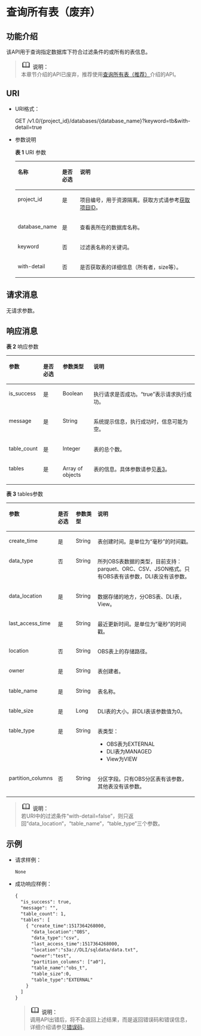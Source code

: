 # 查询所有表（废弃）<a name="dli_02_0032"></a>

## 功能介绍<a name="s7f2609ef76ce4357a84b159e44d00781"></a>

该API用于查询指定数据库下符合过滤条件的或所有的表信息。

>![](public_sys-resources/icon-note.gif) **说明：**   
>本章节介绍的API已废弃，推荐使用[查询所有表（推荐）](查询所有表（推荐）.md)介绍的API。  

## URI<a name="se10f64ce4de2477d9996287115b600b1"></a>

-   URI格式：

    GET /v1.0/\{project\_id\}/databases/\{database\_name\}?keyword=tb&with-detail=true

-   参数说明

    **表 1**  URI 参数

    <a name="zh-cn_topic_0069077902_table9389911"></a>
    <table><thead align="left"><tr id="zh-cn_topic_0069077902_row54504408"><th class="cellrowborder" valign="top" width="18.18%" id="mcps1.2.4.1.1"><p id="a8458749b29894d3fb004a6140c9eed06"><a name="a8458749b29894d3fb004a6140c9eed06"></a><a name="a8458749b29894d3fb004a6140c9eed06"></a>名称</p>
    </th>
    <th class="cellrowborder" valign="top" width="10.4%" id="mcps1.2.4.1.2"><p id="ab6639d8fdb38425c8734ebe8fd002745"><a name="ab6639d8fdb38425c8734ebe8fd002745"></a><a name="ab6639d8fdb38425c8734ebe8fd002745"></a>是否必选</p>
    </th>
    <th class="cellrowborder" valign="top" width="71.41999999999999%" id="mcps1.2.4.1.3"><p id="zh-cn_topic_0069077902_p172651633147"><a name="zh-cn_topic_0069077902_p172651633147"></a><a name="zh-cn_topic_0069077902_p172651633147"></a>说明</p>
    </th>
    </tr>
    </thead>
    <tbody><tr id="row137651841194120"><td class="cellrowborder" valign="top" width="18.18%" headers="mcps1.2.4.1.1 "><p id="zh-cn_topic_0069077803_p43412436"><a name="zh-cn_topic_0069077803_p43412436"></a><a name="zh-cn_topic_0069077803_p43412436"></a>project_id</p>
    </td>
    <td class="cellrowborder" valign="top" width="10.4%" headers="mcps1.2.4.1.2 "><p id="zh-cn_topic_0069077803_p26746391"><a name="zh-cn_topic_0069077803_p26746391"></a><a name="zh-cn_topic_0069077803_p26746391"></a>是</p>
    </td>
    <td class="cellrowborder" valign="top" width="71.41999999999999%" headers="mcps1.2.4.1.3 "><p id="p1310472724012"><a name="p1310472724012"></a><a name="p1310472724012"></a>项目编号，用于资源隔离。获取方式请参考<a href="获取项目ID.md">获取项目ID</a>。</p>
    </td>
    </tr>
    <tr id="zh-cn_topic_0069077902_row48387156"><td class="cellrowborder" valign="top" width="18.18%" headers="mcps1.2.4.1.1 "><p id="zh-cn_topic_0069077902_p27045553"><a name="zh-cn_topic_0069077902_p27045553"></a><a name="zh-cn_topic_0069077902_p27045553"></a>database_name</p>
    </td>
    <td class="cellrowborder" valign="top" width="10.4%" headers="mcps1.2.4.1.2 "><p id="zh-cn_topic_0069077902_p43206166"><a name="zh-cn_topic_0069077902_p43206166"></a><a name="zh-cn_topic_0069077902_p43206166"></a>是</p>
    </td>
    <td class="cellrowborder" valign="top" width="71.41999999999999%" headers="mcps1.2.4.1.3 "><p id="p3742145010314"><a name="p3742145010314"></a><a name="p3742145010314"></a>查看表所在的数据库名称。</p>
    </td>
    </tr>
    <tr id="zh-cn_topic_0069077902_row23238289"><td class="cellrowborder" valign="top" width="18.18%" headers="mcps1.2.4.1.1 "><p id="zh-cn_topic_0069077902_p3253234"><a name="zh-cn_topic_0069077902_p3253234"></a><a name="zh-cn_topic_0069077902_p3253234"></a>keyword</p>
    </td>
    <td class="cellrowborder" valign="top" width="10.4%" headers="mcps1.2.4.1.2 "><p id="zh-cn_topic_0069077902_p62185433"><a name="zh-cn_topic_0069077902_p62185433"></a><a name="zh-cn_topic_0069077902_p62185433"></a>否</p>
    </td>
    <td class="cellrowborder" valign="top" width="71.41999999999999%" headers="mcps1.2.4.1.3 "><p id="zh-cn_topic_0069077902_p3855275"><a name="zh-cn_topic_0069077902_p3855275"></a><a name="zh-cn_topic_0069077902_p3855275"></a>过滤表名称的关键词。</p>
    </td>
    </tr>
    <tr id="row01813192811"><td class="cellrowborder" valign="top" width="18.18%" headers="mcps1.2.4.1.1 "><p id="p10192031182812"><a name="p10192031182812"></a><a name="p10192031182812"></a>with-detail</p>
    </td>
    <td class="cellrowborder" valign="top" width="10.4%" headers="mcps1.2.4.1.2 "><p id="p131993119287"><a name="p131993119287"></a><a name="p131993119287"></a>否</p>
    </td>
    <td class="cellrowborder" valign="top" width="71.41999999999999%" headers="mcps1.2.4.1.3 "><p id="p11207314286"><a name="p11207314286"></a><a name="p11207314286"></a>是否获取表的详细信息（所有者，size等）。</p>
    </td>
    </tr>
    </tbody>
    </table>


## 请求消息<a name="s8cae0d99468d48bf87e3d8d1c203d620"></a>

无请求参数。

## 响应消息<a name="s7cabf81dadd44774acfb66ac5fa1380b"></a>

**表 2**  响应参数

<a name="zh-cn_topic_0069077902_table35569146"></a>
<table><thead align="left"><tr id="zh-cn_topic_0069077902_row23983098"><th class="cellrowborder" valign="top" width="18.207920792079207%" id="mcps1.2.5.1.1"><p id="a0184bd526dfb42038b3db4f12de3d6d8"><a name="a0184bd526dfb42038b3db4f12de3d6d8"></a><a name="a0184bd526dfb42038b3db4f12de3d6d8"></a>参数</p>
</th>
<th class="cellrowborder" valign="top" width="10.376237623762377%" id="mcps1.2.5.1.2"><p id="a27a9819d4d8141ad98b8893312a3b03f"><a name="a27a9819d4d8141ad98b8893312a3b03f"></a><a name="a27a9819d4d8141ad98b8893312a3b03f"></a>是否必选</p>
</th>
<th class="cellrowborder" valign="top" width="16.366336633663366%" id="mcps1.2.5.1.3"><p id="a77f706449efc4f24b778ed2b7b860c69"><a name="a77f706449efc4f24b778ed2b7b860c69"></a><a name="a77f706449efc4f24b778ed2b7b860c69"></a>参数类型</p>
</th>
<th class="cellrowborder" valign="top" width="55.049504950495056%" id="mcps1.2.5.1.4"><p id="a4f8cac6b5814498ab46cae6c1db07e8d"><a name="a4f8cac6b5814498ab46cae6c1db07e8d"></a><a name="a4f8cac6b5814498ab46cae6c1db07e8d"></a>说明</p>
</th>
</tr>
</thead>
<tbody><tr id="zh-cn_topic_0069077902_row6962642"><td class="cellrowborder" valign="top" width="18.207920792079207%" headers="mcps1.2.5.1.1 "><p id="zh-cn_topic_0069077902_p27103168"><a name="zh-cn_topic_0069077902_p27103168"></a><a name="zh-cn_topic_0069077902_p27103168"></a>is_success</p>
</td>
<td class="cellrowborder" valign="top" width="10.376237623762377%" headers="mcps1.2.5.1.2 "><p id="zh-cn_topic_0069077902_p47873010"><a name="zh-cn_topic_0069077902_p47873010"></a><a name="zh-cn_topic_0069077902_p47873010"></a>是</p>
</td>
<td class="cellrowborder" valign="top" width="16.366336633663366%" headers="mcps1.2.5.1.3 "><p id="zh-cn_topic_0069077902_p52508625"><a name="zh-cn_topic_0069077902_p52508625"></a><a name="zh-cn_topic_0069077902_p52508625"></a>Boolean</p>
</td>
<td class="cellrowborder" valign="top" width="55.049504950495056%" headers="mcps1.2.5.1.4 "><p id="p3346192311417"><a name="p3346192311417"></a><a name="p3346192311417"></a>执行请求是否成功。<span class="parmvalue" id="parmvalue1441093716956"><a name="parmvalue1441093716956"></a><a name="parmvalue1441093716956"></a>“true”</span>表示请求执行成功。</p>
</td>
</tr>
<tr id="zh-cn_topic_0069077902_row26735465"><td class="cellrowborder" valign="top" width="18.207920792079207%" headers="mcps1.2.5.1.1 "><p id="zh-cn_topic_0069077902_p18089046"><a name="zh-cn_topic_0069077902_p18089046"></a><a name="zh-cn_topic_0069077902_p18089046"></a>message</p>
</td>
<td class="cellrowborder" valign="top" width="10.376237623762377%" headers="mcps1.2.5.1.2 "><p id="zh-cn_topic_0069077902_p55926603"><a name="zh-cn_topic_0069077902_p55926603"></a><a name="zh-cn_topic_0069077902_p55926603"></a>是</p>
</td>
<td class="cellrowborder" valign="top" width="16.366336633663366%" headers="mcps1.2.5.1.3 "><p id="zh-cn_topic_0069077902_p33761009"><a name="zh-cn_topic_0069077902_p33761009"></a><a name="zh-cn_topic_0069077902_p33761009"></a>String</p>
</td>
<td class="cellrowborder" valign="top" width="55.049504950495056%" headers="mcps1.2.5.1.4 "><p id="p4346723111420"><a name="p4346723111420"></a><a name="p4346723111420"></a>系统提示信息，执行成功时，信息可能为空。</p>
</td>
</tr>
<tr id="zh-cn_topic_0069077902_row49931759"><td class="cellrowborder" valign="top" width="18.207920792079207%" headers="mcps1.2.5.1.1 "><p id="zh-cn_topic_0069077902_p17940710"><a name="zh-cn_topic_0069077902_p17940710"></a><a name="zh-cn_topic_0069077902_p17940710"></a>table_count</p>
</td>
<td class="cellrowborder" valign="top" width="10.376237623762377%" headers="mcps1.2.5.1.2 "><p id="zh-cn_topic_0069077902_p43911368"><a name="zh-cn_topic_0069077902_p43911368"></a><a name="zh-cn_topic_0069077902_p43911368"></a>是</p>
</td>
<td class="cellrowborder" valign="top" width="16.366336633663366%" headers="mcps1.2.5.1.3 "><p id="zh-cn_topic_0069077902_p51071"><a name="zh-cn_topic_0069077902_p51071"></a><a name="zh-cn_topic_0069077902_p51071"></a>Integer</p>
</td>
<td class="cellrowborder" valign="top" width="55.049504950495056%" headers="mcps1.2.5.1.4 "><p id="zh-cn_topic_0069077902_p4136819"><a name="zh-cn_topic_0069077902_p4136819"></a><a name="zh-cn_topic_0069077902_p4136819"></a>表的总个数。</p>
</td>
</tr>
<tr id="row6296920173020"><td class="cellrowborder" valign="top" width="18.207920792079207%" headers="mcps1.2.5.1.1 "><p id="p18734104515511"><a name="p18734104515511"></a><a name="p18734104515511"></a>tables</p>
</td>
<td class="cellrowborder" valign="top" width="10.376237623762377%" headers="mcps1.2.5.1.2 "><p id="p27342458557"><a name="p27342458557"></a><a name="p27342458557"></a>是</p>
</td>
<td class="cellrowborder" valign="top" width="16.366336633663366%" headers="mcps1.2.5.1.3 "><p id="p107341145105520"><a name="p107341145105520"></a><a name="p107341145105520"></a>Array of objects</p>
</td>
<td class="cellrowborder" valign="top" width="55.049504950495056%" headers="mcps1.2.5.1.4 "><p id="p1873415451558"><a name="p1873415451558"></a><a name="p1873415451558"></a>表的信息。具体参数请参见<a href="#table3875750135410">表3</a>。</p>
</td>
</tr>
</tbody>
</table>

**表 3**  tables参数

<a name="table3875750135410"></a>
<table><thead align="left"><tr id="row887619502549"><th class="cellrowborder" valign="top" width="18.207920792079207%" id="mcps1.2.5.1.1"><p id="p1876205015546"><a name="p1876205015546"></a><a name="p1876205015546"></a>参数</p>
</th>
<th class="cellrowborder" valign="top" width="10.376237623762377%" id="mcps1.2.5.1.2"><p id="p8876105075410"><a name="p8876105075410"></a><a name="p8876105075410"></a>是否必选</p>
</th>
<th class="cellrowborder" valign="top" width="11.792079207920791%" id="mcps1.2.5.1.3"><p id="p188762506549"><a name="p188762506549"></a><a name="p188762506549"></a>参数类型</p>
</th>
<th class="cellrowborder" valign="top" width="59.62376237623762%" id="mcps1.2.5.1.4"><p id="p118761507548"><a name="p118761507548"></a><a name="p118761507548"></a>说明</p>
</th>
</tr>
</thead>
<tbody><tr id="row10879850105418"><td class="cellrowborder" valign="top" width="18.207920792079207%" headers="mcps1.2.5.1.1 "><p id="p10879115095412"><a name="p10879115095412"></a><a name="p10879115095412"></a>create_time</p>
</td>
<td class="cellrowborder" valign="top" width="10.376237623762377%" headers="mcps1.2.5.1.2 "><p id="p08794508549"><a name="p08794508549"></a><a name="p08794508549"></a>是</p>
</td>
<td class="cellrowborder" valign="top" width="11.792079207920791%" headers="mcps1.2.5.1.3 "><p id="p4879850165414"><a name="p4879850165414"></a><a name="p4879850165414"></a>String</p>
</td>
<td class="cellrowborder" valign="top" width="59.62376237623762%" headers="mcps1.2.5.1.4 "><p id="p187915016542"><a name="p187915016542"></a><a name="p187915016542"></a>表创建时间。是单位为“毫秒”的时间戳。</p>
</td>
</tr>
<tr id="row6879135045411"><td class="cellrowborder" valign="top" width="18.207920792079207%" headers="mcps1.2.5.1.1 "><p id="p1687965015549"><a name="p1687965015549"></a><a name="p1687965015549"></a>data_type</p>
</td>
<td class="cellrowborder" valign="top" width="10.376237623762377%" headers="mcps1.2.5.1.2 "><p id="p13880650175413"><a name="p13880650175413"></a><a name="p13880650175413"></a>否</p>
</td>
<td class="cellrowborder" valign="top" width="11.792079207920791%" headers="mcps1.2.5.1.3 "><p id="p1888015013542"><a name="p1888015013542"></a><a name="p1888015013542"></a>String</p>
</td>
<td class="cellrowborder" valign="top" width="59.62376237623762%" headers="mcps1.2.5.1.4 "><p id="p58801450195411"><a name="p58801450195411"></a><a name="p58801450195411"></a>所列OBS表数据的类型，目前支持：parquet、ORC、CSV、JSON格式。只有OBS表有该参数，DLI表没有该参数。</p>
</td>
</tr>
<tr id="row14880205045412"><td class="cellrowborder" valign="top" width="18.207920792079207%" headers="mcps1.2.5.1.1 "><p id="p488035075412"><a name="p488035075412"></a><a name="p488035075412"></a>data_location</p>
</td>
<td class="cellrowborder" valign="top" width="10.376237623762377%" headers="mcps1.2.5.1.2 "><p id="p7880195005415"><a name="p7880195005415"></a><a name="p7880195005415"></a>是</p>
</td>
<td class="cellrowborder" valign="top" width="11.792079207920791%" headers="mcps1.2.5.1.3 "><p id="p98801850125418"><a name="p98801850125418"></a><a name="p98801850125418"></a>String</p>
</td>
<td class="cellrowborder" valign="top" width="59.62376237623762%" headers="mcps1.2.5.1.4 "><p id="p9880205025411"><a name="p9880205025411"></a><a name="p9880205025411"></a>数据存储的地方，分OBS表、DLI表，View。</p>
</td>
</tr>
<tr id="row15881650125420"><td class="cellrowborder" valign="top" width="18.207920792079207%" headers="mcps1.2.5.1.1 "><p id="p198811506541"><a name="p198811506541"></a><a name="p198811506541"></a>last_access_time</p>
</td>
<td class="cellrowborder" valign="top" width="10.376237623762377%" headers="mcps1.2.5.1.2 "><p id="p1881175018543"><a name="p1881175018543"></a><a name="p1881175018543"></a>是</p>
</td>
<td class="cellrowborder" valign="top" width="11.792079207920791%" headers="mcps1.2.5.1.3 "><p id="p16881145018548"><a name="p16881145018548"></a><a name="p16881145018548"></a>String</p>
</td>
<td class="cellrowborder" valign="top" width="59.62376237623762%" headers="mcps1.2.5.1.4 "><p id="p17881195075414"><a name="p17881195075414"></a><a name="p17881195075414"></a>最近更新时间。是单位为“毫秒”的时间戳。</p>
</td>
</tr>
<tr id="row13881195012543"><td class="cellrowborder" valign="top" width="18.207920792079207%" headers="mcps1.2.5.1.1 "><p id="p8881205016540"><a name="p8881205016540"></a><a name="p8881205016540"></a>location</p>
</td>
<td class="cellrowborder" valign="top" width="10.376237623762377%" headers="mcps1.2.5.1.2 "><p id="p38813507549"><a name="p38813507549"></a><a name="p38813507549"></a>否</p>
</td>
<td class="cellrowborder" valign="top" width="11.792079207920791%" headers="mcps1.2.5.1.3 "><p id="p1988214503540"><a name="p1988214503540"></a><a name="p1988214503540"></a>String</p>
</td>
<td class="cellrowborder" valign="top" width="59.62376237623762%" headers="mcps1.2.5.1.4 "><p id="p7882205025412"><a name="p7882205025412"></a><a name="p7882205025412"></a>OBS表上的存储路径。</p>
</td>
</tr>
<tr id="row9882155015416"><td class="cellrowborder" valign="top" width="18.207920792079207%" headers="mcps1.2.5.1.1 "><p id="p118827503544"><a name="p118827503544"></a><a name="p118827503544"></a>owner</p>
</td>
<td class="cellrowborder" valign="top" width="10.376237623762377%" headers="mcps1.2.5.1.2 "><p id="p108821950125414"><a name="p108821950125414"></a><a name="p108821950125414"></a>是</p>
</td>
<td class="cellrowborder" valign="top" width="11.792079207920791%" headers="mcps1.2.5.1.3 "><p id="p188821850115417"><a name="p188821850115417"></a><a name="p188821850115417"></a>String</p>
</td>
<td class="cellrowborder" valign="top" width="59.62376237623762%" headers="mcps1.2.5.1.4 "><p id="p178821450195414"><a name="p178821450195414"></a><a name="p178821450195414"></a>表创建者。</p>
</td>
</tr>
<tr id="row3883135045410"><td class="cellrowborder" valign="top" width="18.207920792079207%" headers="mcps1.2.5.1.1 "><p id="p7883165055418"><a name="p7883165055418"></a><a name="p7883165055418"></a>table_name</p>
</td>
<td class="cellrowborder" valign="top" width="10.376237623762377%" headers="mcps1.2.5.1.2 "><p id="p1188305045419"><a name="p1188305045419"></a><a name="p1188305045419"></a>是</p>
</td>
<td class="cellrowborder" valign="top" width="11.792079207920791%" headers="mcps1.2.5.1.3 "><p id="p68833508549"><a name="p68833508549"></a><a name="p68833508549"></a>String</p>
</td>
<td class="cellrowborder" valign="top" width="59.62376237623762%" headers="mcps1.2.5.1.4 "><p id="p988375035418"><a name="p988375035418"></a><a name="p988375035418"></a>表名称。</p>
</td>
</tr>
<tr id="row18883145025415"><td class="cellrowborder" valign="top" width="18.207920792079207%" headers="mcps1.2.5.1.1 "><p id="p98831250145419"><a name="p98831250145419"></a><a name="p98831250145419"></a>table_size</p>
</td>
<td class="cellrowborder" valign="top" width="10.376237623762377%" headers="mcps1.2.5.1.2 "><p id="p118831450105411"><a name="p118831450105411"></a><a name="p118831450105411"></a>是</p>
</td>
<td class="cellrowborder" valign="top" width="11.792079207920791%" headers="mcps1.2.5.1.3 "><p id="p12883950115410"><a name="p12883950115410"></a><a name="p12883950115410"></a>Long</p>
</td>
<td class="cellrowborder" valign="top" width="59.62376237623762%" headers="mcps1.2.5.1.4 "><p id="p1988319509541"><a name="p1988319509541"></a><a name="p1988319509541"></a>DLI表的大小。非DLI表该参数值为0。</p>
</td>
</tr>
<tr id="row11883175016548"><td class="cellrowborder" valign="top" width="18.207920792079207%" headers="mcps1.2.5.1.1 "><p id="p788335075412"><a name="p788335075412"></a><a name="p788335075412"></a>table_type</p>
</td>
<td class="cellrowborder" valign="top" width="10.376237623762377%" headers="mcps1.2.5.1.2 "><p id="p288311505541"><a name="p288311505541"></a><a name="p288311505541"></a>是</p>
</td>
<td class="cellrowborder" valign="top" width="11.792079207920791%" headers="mcps1.2.5.1.3 "><p id="p138831950195419"><a name="p138831950195419"></a><a name="p138831950195419"></a>String</p>
</td>
<td class="cellrowborder" valign="top" width="59.62376237623762%" headers="mcps1.2.5.1.4 "><p id="p19884850115410"><a name="p19884850115410"></a><a name="p19884850115410"></a>表类型：</p>
<a name="ul158841350135416"></a><a name="ul158841350135416"></a><ul id="ul158841350135416"><li>OBS表为EXTERNAL</li><li>DLI表为MANAGED</li><li>View为VIEW</li></ul>
</td>
</tr>
<tr id="row2884135035415"><td class="cellrowborder" valign="top" width="18.207920792079207%" headers="mcps1.2.5.1.1 "><p id="p08841501544"><a name="p08841501544"></a><a name="p08841501544"></a>partition_columns</p>
</td>
<td class="cellrowborder" valign="top" width="10.376237623762377%" headers="mcps1.2.5.1.2 "><p id="p1688405035410"><a name="p1688405035410"></a><a name="p1688405035410"></a>否</p>
</td>
<td class="cellrowborder" valign="top" width="11.792079207920791%" headers="mcps1.2.5.1.3 "><p id="p12884155012542"><a name="p12884155012542"></a><a name="p12884155012542"></a>String</p>
</td>
<td class="cellrowborder" valign="top" width="59.62376237623762%" headers="mcps1.2.5.1.4 "><p id="p20884135014541"><a name="p20884135014541"></a><a name="p20884135014541"></a>分区字段。只有OBS分区表有该参数，其他表没有该参数。</p>
</td>
</tr>
</tbody>
</table>

>![](public_sys-resources/icon-note.gif) **说明：**   
>若URI中的过滤条件“with-detail=false”，则只返回“data\_location“，“table\_name“，“table\_type“三个参数。  

## 示例<a name="section6600445715217"></a>

-   请求样例：

    ```
    None
    ```

-   成功响应样例：

    ```
    {
      "is_success": true,
      "message": "",
      "table_count": 1,
      "tables": [
        { "create_time":1517364268000,
          "data_location":"OBS",
          "data_type":"csv",
          "last_access_time":1517364268000,
          "location":"s3a://DLI/sqldata/data.txt",
          "owner":"test",
          "partition_columns": ["a0"],
          "table_name":"obs_t",
          "table_size":0,
          "table_type":"EXTERNAL"
        }
      ]
    }
    ```

    >![](public_sys-resources/icon-note.gif) **说明：**   
    >调用API出错后，将不会返回上述结果，而是返回错误码和错误信息，详细介绍请参见[错误码](错误码.md)。  


